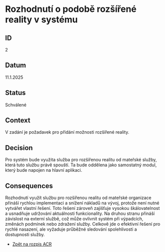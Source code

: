 # Rozhodnutí o podobě rozšířené reality v systému

## ID

2

## Datum

11.1.2025

## Status

Schválené

## Context

V zadání je požadavek pro přidání možnosti rozšířené reality. 

## Decision

Pro systém bude využita služba pro rozšířenou realitu od mateřské služby, která tuto službu právě spouští. Ta bude oddělena jako samostatný modul, který bude napojen na hlavní aplikaci.

## Consequences

Rozhodnutí využít službu pro rozšířenou realitu od mateřské organizace přináší rychlou implementaci a snížení nákladů na vývoj, protože není nutné vytvářet vlastní řešení. Toto řešení zároveň zajišťuje vysokou škálovatelnost a usnadňuje udržování aktuálnosti funkcionality. Na druhou stranu přináší závislost na externí službě, což může ovlivnit systém při výpadcích, změnách podmínek nebo zdražení služby. Celkově jde o efektivní řešení pro rychlé nasazení, ale vyžaduje průběžné sledování spolehlivosti a dostupnosti služby.

- [Zpět na rozpis ACR](https://github.com/vojtechnerad/4IT575-seminarni-prace/blob/main/soa/acr/README.md)